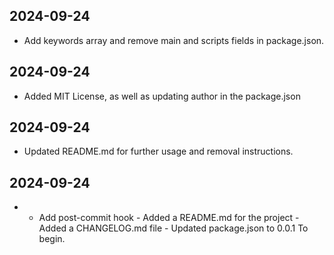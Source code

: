 ## 2024-09-24

- Add keywords array and remove main and scripts fields in package.json.

## 2024-09-24

- Added MIT License, as well as updating author in the package.json

## 2024-09-24

- Updated README.md for further usage and removal instructions.

## 2024-09-24

- - Add post-commit hook - Added a README.md for the project - Added a CHANGELOG.md file - Updated package.json to 0.0.1 To begin.
